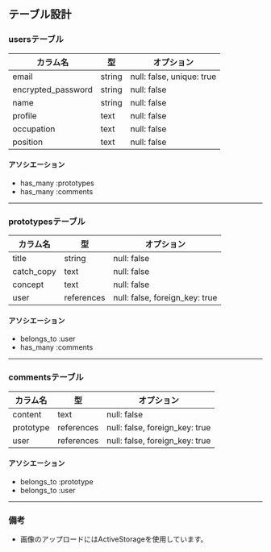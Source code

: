 ## テーブル設計

### usersテーブル
| カラム名            | 型       | オプション              |
|---------------------|----------|-------------------------|
| email              | string   | null: false, unique: true |
| encrypted_password | string   | null: false            |
| name               | string   | null: false            |
| profile            | text     | null: false            |
| occupation         | text     | null: false            |
| position           | text     | null: false            |

#### アソシエーション
- has_many :prototypes
- has_many :comments

---

### prototypesテーブル
| カラム名      | 型          | オプション                 |
|---------------|-------------|----------------------------|
| title         | string      | null: false               |
| catch_copy    | text        | null: false               |
| concept       | text        | null: false               |
| user          | references  | null: false, foreign_key: true |

#### アソシエーション
- belongs_to :user
- has_many :comments

---

### commentsテーブル
| カラム名      | 型          | オプション                 |
|---------------|-------------|----------------------------|
| content       | text        | null: false               |
| prototype     | references  | null: false, foreign_key: true |
| user          | references  | null: false, foreign_key: true |

#### アソシエーション
- belongs_to :prototype
- belongs_to :user

---

### 備考
- 画像のアップロードにはActiveStorageを使用しています。
